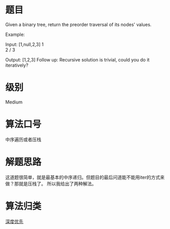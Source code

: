 # 题目
Given a binary tree, return the preorder traversal of its nodes' values.

Example:

Input: [1,null,2,3]
   1
    \
     2
    /
   3

Output: [1,2,3]
Follow up: Recursive solution is trivial, could you do it iteratively?

# 级别 
Medium

# 算法口号
中序遍历或者压栈

# 解题思路
这道题很简单，就是最基本的中序递归。但题目的最后问道能不能用iter的方式来做？那就是压栈了。
所以我给出了两种解法。

# 算法归类
<a href="../../../DFS.md">深度优先</a>